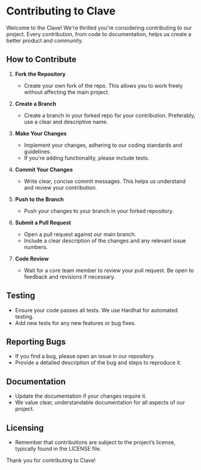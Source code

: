 # Contributing to Clave

Welcome to the Clave! We're thrilled you're considering contributing to our project. Every contribution, from code to documentation, helps us create a better product and community.

## How to Contribute

1. **Fork the Repository**

    - Create your own fork of the repo. This allows you to work freely without affecting the main project.

2. **Create a Branch**

    - Create a branch in your forked repo for your contribution. Preferably, use a clear and descriptive name.

3. **Make Your Changes**

    - Implement your changes, adhering to our coding standards and guidelines.
    - If you're adding functionality, please include tests.

4. **Commit Your Changes**

    - Write clear, concise commit messages. This helps us understand and review your contribution.

5. **Push to the Branch**

    - Push your changes to your branch in your forked repository.

6. **Submit a Pull Request**

    - Open a pull request against our main branch.
    - Include a clear description of the changes and any relevant issue numbers.

7. **Code Review**
    - Wait for a core team member to review your pull request. Be open to feedback and revisions if necessary.

## Testing

-   Ensure your code passes all tests. We use Hardhat for automated testing.
-   Add new tests for any new features or bug fixes.

## Reporting Bugs

-   If you find a bug, please open an issue in our repository.
-   Provide a detailed description of the bug and steps to reproduce it.

## Documentation

-   Update the documentation if your changes require it.
-   We value clear, understandable documentation for all aspects of our project.

## Licensing

-   Remember that contributions are subject to the project’s license, typically found in the LICENSE file.

Thank you for contributing to Clave!
